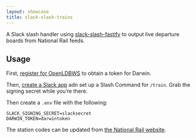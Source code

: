```yaml
---
layout: showcase
title: slack-slash-trains
---
```


A Slack slash handler using [slack-slash-fastify](/slack-slash-fastify/) to output live departure boards from National Rail feeds.

## Usage

First, [register for OpenLDBWS](http://realtime.nationalrail.co.uk/OpenLDBWSRegistration/) to obtain a token for Darwin.

Then, [create a Slack app](https://api.slack.com/apps) adn set up a Slash Command for `/train`. Grab the signing secret while you’re there.

Then create a `.env` file with the following:

```
SLACK_SIGNING_SECRET=slacksecret
DARWIN_TOKEN=darwintoken
```

The station codes can be updated from [the National Rail website](https://www.nationalrail.co.uk/stations_destinations/48541.aspx).
